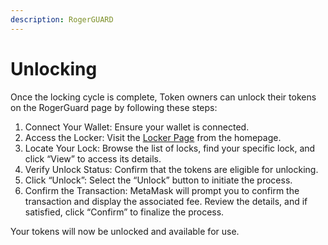 ```yaml
---
description: RogerGUARD
---
```


# Unlocking

Once the locking cycle is complete, Token owners can unlock their tokens on the RogerGuard page by following these steps:

1. Connect Your Wallet: Ensure your wallet is connected.
2. Access the Locker: Visit the [Locker Page](https://rogerpad-frontend.vercel.app/locker) from the homepage.
3. Locate Your Lock: Browse the list of locks, find your specific lock, and click “View” to access its details.
4. Verify Unlock Status: Confirm that the tokens are eligible for unlocking.
5. Click “Unlock”: Select the “Unlock” button to initiate the process.
6. Confirm the Transaction: MetaMask will prompt you to confirm the transaction and display the associated fee. Review the details, and if satisfied, click “Confirm” to finalize the process.

Your tokens will now be unlocked and available for use.
